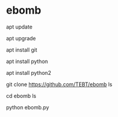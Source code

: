 # ebomb
apt update

apt upgrade

apt install git 

apt install python

apt install python2 

git clone https://github.com/TEBT/ebomb
ls

cd ebomb
ls


python ebomb.py
